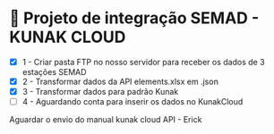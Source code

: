 # 📌  Projeto de integração SEMAD - KUNAK CLOUD

- [x] 1 - Criar pasta FTP no nosso servidor para receber os dados de 3 estações SEMAD
- [x] 2 - Transformar dados da API elements.xlsx em .json
- [x] 3 - Transformar dados para padrão Kunak
- [ ] 4 - Aguardando conta para inserir os dados no KunakCloud

 Aguardar o envio do manual kunak cloud API - Erick
